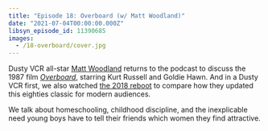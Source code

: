 ```yaml
---
title: "Episode 18: Overboard (w/ Matt Woodland)"
date: "2021-07-04T00:00:00.000Z"
libsyn_episode_id: 11390685
images:
  - /18-overboard/cover.jpg
---
```


Dusty VCR all-star [Matt Woodland](https://wanderjest.com/matt.woodland) returns to the podcast to discuss the 1987 film [_Overboard_](https://www.imdb.com/title/tt0093693/), starring Kurt Russell and Goldie Hawn. And in a Dusty VCR first, we also watched [the 2018 reboot](https://www.imdb.com/title/tt1563742/) to compare how they updated this eighties classic for modern audiences.

We talk about homeschooling, childhood discipline, and the inexplicable need young boys have to tell their friends which women they find attractive.

<!--more-->
